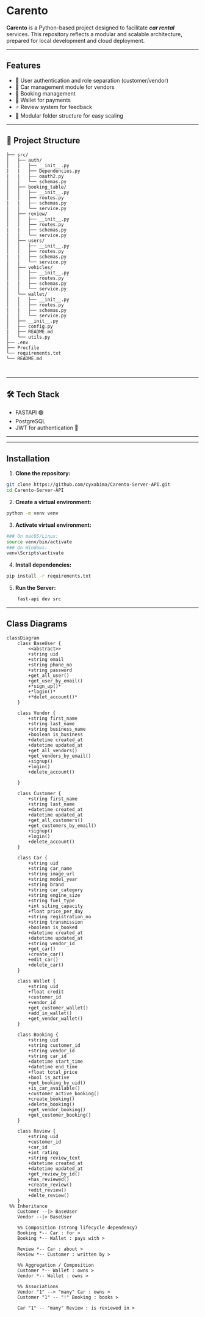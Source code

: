 # Carento

**Carento** is a Python-based project designed to facilitate ***car rental*** services.
This repository reflects a modular and scalable architecture, prepared for local 
development and cloud deployment.

---
## Features

- 🔐 User authentication and role separation (customer/vendor)
- 🚗 Car management module for vendors
- 📅 Booking management
- 💼 Wallet for payments
- ⭐ Review system for feedback
- 🔧 Modular folder structure for easy scaling

---
## 📁 Project Structure
```
├── src/
│   ├── auth/
│   │   ├── __init__.py
|   |   ├── Dependencies.py
|   |   ├── oauth2.py
│   │   └── schemas.py
│   ├── booking_table/
│   │   ├── __init__.py
│   │   ├── routes.py
|   |   ├── schemas.py
│   │   └── service.py
│   ├── review/
│   │   ├── __init__.py
│   │   ├── routes.py
|   |   ├── schemas.py
│   │   └── service.py
│   ├── users/
│   │   ├── __init__.py
│   │   ├── routes.py
|   |   ├── schemas.py
│   │   └── service.py
│   ├── vehicles/
│   │   ├── __init__.py
│   │   ├── routes.py
|   |   ├── schemas.py
│   │   └── service.py
│   └── wallet/
│   │   ├── __init__.py
│   │   ├── routes.py
|   |   ├── schemas.py
│   │   └── service.py
│   ├── __init__.py
│   ├── config.py
|   ├── README.md
│   └── utils.py
├── .env
├── Procfile
└── requirements.txt
└── README.md



```

---


## 🛠️ Tech Stack

- FASTAPI 🟢
- PostgreSQL
- JWT for authentication 🔑

---



---

## Installation

1. **Clone the repository:**

```bash
git clone https://github.com/cyxabima/Carento-Server-API.git
cd Carento-Server-API
```

2. **Create a virtual environment:**
```bash
python -m venv venv
```
3. **Activate virtual environment:**
```bash
### On macOS/Linux:
source venv/bin/activate
### On Windows:
venv\Scripts\activate
```

4. **Install dependencies:**
```bash
pip install -r requirements.txt
```
5. **Run the Server:**
``` bash 
    fast-api dev src
```
---
## Class Diagrams
```mermaid
classDiagram
    class BaseUser {
        <<abstract>>
        +string uid
        +string email
        +string phone_no
        +string password
        +get_all_user()
        +get_user_by_email()
        +*sign_up()*
        +*login()*
        +*delet_account()*
    }

    class Vendor {
        +string first_name
        +string last_name
        +string business_name 
        +boolean is_business
        +datetime created_at
        +datetime updated_at
        +get_all_vendors()
        +get_vendors_by_email()
        +signup()
        +login()
        +delete_account()  
            
    }

    class Customer {
        +string first_name
        +string last_name
        +datetime created_at
        +datetime updated_at
        +get_all_customers()
        +get_customers_by_email()
        +signup()
        +login()
        +delete_account() 
    }

    class Car {
        +string uid
        +string car_name
        +string image_url
        +string model_year
        +string brand
        +string car_category
        +string engine_size
        +string fuel_type
        +int siting_capacity
        +float price_per_day
        +string registration_no
        +string transmission
        +boolean is_booked
        +datetime created_at
        +datetime updated_at
        +string vendor_id
        +get_car()
        +create_car()
        +edit_car()
        +delete_car()
    }

    class Wallet {
        +string uid
        +float credit
        +customer_id
        +vendor_id
        +get_customer_wallet()
        +add_in_wallet()
        +get_vendor_wallet()
    }

    class Booking {
        +string uid
        +string customer_id
        +string vendor_id
        +string car_id
        +datetime start_time
        +datetime end_time
        +float total_price
        +bool is_active
        +get_booking_by_uid()
        +is_car_available()
        +customer_active_booking()
        +create_booking()
        +delete_booking()
        +get_vendor_booking()
        +get_customer_booking()
    }

    class Review {
        +string uid
        +customer_id
        +car_id
        +int rating
        +string review_text
        +datetime created_at
        +datetime updated_at
        +get_review_by_id()
        +has_reviewed()
        +create_review()
        +edit_review()
        +delte_review()
    }
 %% Inheritance
    Customer --|> BaseUser
    Vendor --|> BaseUser

    %% Composition (strong lifecycle dependency)
    Booking *-- Car : for >
    Booking *-- Wallet : pays with >

    Review *-- Car : about >
    Review *-- Customer : written by >

    %% Aggregation / Composition
    Customer *-- Wallet : owns >
    Vendor *-- Wallet : owns >

    %% Associations
    Vendor "1" --> "many" Car : owns >
    Customer "1" -- "!" Booking : books >
    
    Car "1" -- "many" Review : is reviewed in >
```
